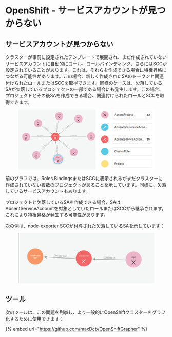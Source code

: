 # OpenShift - サービスアカウントが見つからない

## サービスアカウントが見つからない

クラスターが事前に設定されたテンプレートで展開され、まだ作成されていないサービスアカウントに自動的にロール、ロールバインディング、さらにはSCCが設定されていることがあります。これは、それらを作成できる場合に特権昇格につながる可能性があります。この場合、新しく作成されたSAのトークンと関連付けられたロールまたはSCCを取得できます。同様のケースは、欠落しているSAが欠落しているプロジェクトの一部である場合にも発生します。この場合、プロジェクトとその後SAを作成できる場合、関連付けられたロールとSCCを取得できます。

<figure><img src="../../../.gitbook/assets/openshift-missing-service-account-image1.png" alt=""><figcaption></figcaption></figure>

前のグラフでは、Roles BindingsまたはSCCに表示されるがまだクラスターに作成されていない複数のプロジェクトがあることを示しています。同様に、欠落しているサービスアカウントもあります。

プロジェクトと欠落しているSAを作成できる場合、SAはAbsentServiceAccountを対象としていたロールまたはSCCから継承されます。これにより特権昇格が発生する可能性があります。

次の例は、node-exporter SCCが付与された欠落しているSAを示しています：

<figure><img src="../../../.gitbook/assets/openshift-missing-service-account-image2.png" alt=""><figcaption></figcaption></figure>

## ツール

次のツールは、この問題を列挙し、より一般的にOpenShiftクラスターをグラフ化するために使用できます：

{% embed url="https://github.com/maxDcb/OpenShiftGrapher" %}
